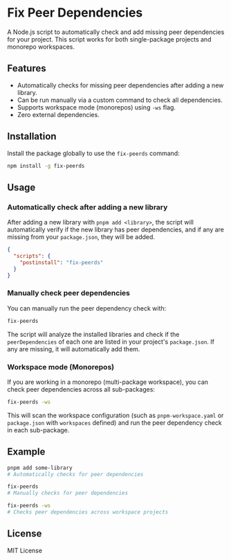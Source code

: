 # Fix Peer Dependencies

A Node.js script to automatically check and add missing peer dependencies for your project. 
This script works for both single-package projects and monorepo workspaces.

## Features

- Automatically checks for missing peer dependencies after adding a new library.
- Can be run manually via a custom command to check all dependencies.
- Supports workspace mode (monorepos) using `-ws` flag.
- Zero external dependencies.

## Installation

Install the package globally to use the `fix-peerds` command:

```bash
npm install -g fix-peerds
```

## Usage

### Automatically check after adding a new library

After adding a new library with `pnpm add <library>`, the script will automatically verify if the 
new library has peer dependencies, and if any are missing from your `package.json`, they will be added.
```json
{
  "scripts": {
    "postinstall": "fix-peerds"
  }
}
```

### Manually check peer dependencies

You can manually run the peer dependency check with:

```bash
fix-peerds
```

The script will analyze the installed libraries and check if the `peerDependencies` of each one 
are listed in your project's `package.json`. If any are missing, it will automatically add them.

### Workspace mode (Monorepos)

If you are working in a monorepo (multi-package workspace), you can check peer dependencies across all sub-packages:

```bash
fix-peerds -ws
```

This will scan the workspace configuration (such as `pnpm-workspace.yaml` or `package.json` with 
`workspaces` defined) and run the peer dependency check in each sub-package.

## Example

```bash
pnpm add some-library
# Automatically checks for peer dependencies

fix-peerds
# Manually checks for peer dependencies

fix-peerds -ws
# Checks peer dependencies across workspace projects
```

## License

MIT License
